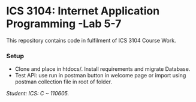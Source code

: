 # ICS 3104: Internet Application Programming -Lab 5-7

This repository contains code in fulfilment of ICS 3104 Course Work.

### Setup

-   Clone and place in htdocs/. Install requirements and migrate Database.
-   Test API: use run in postman button in welcome page or import using postman collection file in root of folder.

_Student: ICS: C ~ 110605._
